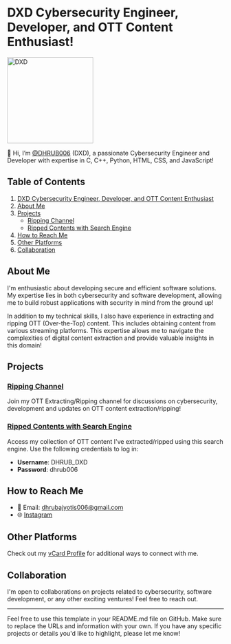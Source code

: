 # DXD Cybersecurity Engineer, Developer, and OTT Content Enthusiast!

<img src="https://iili.io/J3xxppI.png" alt="DXD" width="200"/>

👋 Hi, I’m [@DHRUB006](https://github.com/DHRUB006) (DXD), a passionate Cybersecurity Engineer and Developer with expertise in C, C++, Python, HTML, CSS, and JavaScript!

## Table of Contents
1. [DXD Cybersecurity Engineer, Developer, and OTT Content Enthusiast](#dxd-cybersecurity-engineer-developer-and-ott-content-enthusiast)
2. [About Me](#about-me)
3. [Projects](#projects)
    - [Ripping Channel](#ripping-channel)
    - [Ripped Contents with Search Engine](#ripped-contents-with-search-engine)
4. [How to Reach Me](#how-to-reach-me)
5. [Other Platforms](#other-platforms)
6. [Collaboration](#collaboration)

## About Me

I'm enthusiastic about developing secure and efficient software solutions. My expertise lies in both cybersecurity and software development, allowing me to build robust applications with security in mind from the ground up!

In addition to my technical skills, I also have experience in extracting and ripping OTT (Over-the-Top) content. This includes obtaining content from various streaming platforms. This expertise allows me to navigate the complexities of digital content extraction and provide valuable insights in this domain!

## Projects

### [Ripping Channel](https://tx.me/DHRUBDXD)
Join my OTT Extracting/Ripping channel for discussions on cybersecurity, development and updates on OTT content extraction/ripping!

### [Ripped Contents with Search Engine](https://dhrub-dxd.dhrubajyotis006.workers.dev/)
Access my collection of OTT content I've extracted/ripped using this search engine. Use the following credentials to log in:
- **Username**: DHRUB_DXD
- **Password**: dhrub006

## How to Reach Me

- 📧 Email: dhrubajyotis006@gmail.com
- 🌐 [Instagram](https://www.instagram.com/dhrubajyoti.official/)

## Other Platforms

Check out my [vCard Profile](https://dhrub006.github.io/vCardProfileByDXD/) for additional ways to connect with me.

## Collaboration

I'm open to collaborations on projects related to cybersecurity, software development, or any other exciting ventures! Feel free to reach out.

---

Feel free to use this template in your README.md file on GitHub. Make sure to replace the URLs and information with your own. If you have any specific projects or details you'd like to highlight, please let me know!

<!---
S-o-b-u/S-o-b-u is a ✨ special ✨ repository because its `README.md` (this file) appears on your GitHub profile.
You can click the Preview link to take a look at your changes.
--->
